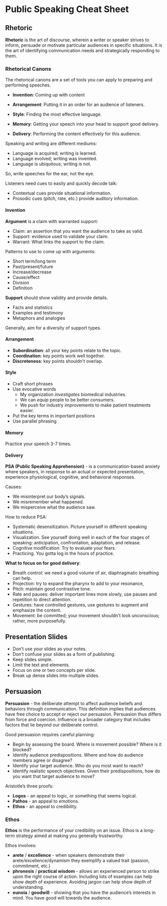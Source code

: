 # Public Speaking Cheat Sheet

## Rhetoric

**Rhetoric** is the art of discourse, wherein a writer or speaker strives to inform, persuade or motivate particular 
audiences in specific situations. It is the art of identifying communication needs and strategically responding to them.

### Rhetorical Canons

The rhetorical canons are a set of tools you can apply to preparing and performing speeches.

- **Invention**: Coming up with content

- **Arrangement**: Putting it in an order for an audience of listeners.

- **Style**: Finding the most effective language.

- **Memory**: Getting your speech into your head to support good delivery.

- **Delivery**: Performing the content effectively for this audience.

Speaking and writing are different mediums:

- Language is acquired; writing is learned.
- Language evolved; writing was invented.
- Language is ubiquitous; writing is not.
  
So, write speeches for the ear, not the eye.

Listeners need cues to easily and quickly decode talk:

- Contextual cues provide situational information.
- Prosodic cues (pitch, rate, etc.) provide auditory information.

#### Invention

**Argument** is a claim with warranted support:

- Claim: an assertion that you want the audience to take as valid.
- Support: evidence used to validate your claim.
- Warrant: What links the support to the claim.

Patterns to use to come up with arguments:

- Short term/long term
- Past/present/future
- Increase/decrease
- Cause/effect
- Division
- Definition 

**Support** should show validity and provide details.
- Facts and statistics
- Examples and testimony
- Metaphors and analogies

Generally, aim for a diversity of support types.
 

#### Arrangement

- **Subordination**: all your key points relate to the topic.
- **Coordination**: key points work well together.
- **Discreteness**: key points shouldn't overlap.

#### Style

- Craft short phrases
- Use evocative words
  - My organization *investigates* biomedical industries.
  - We can *equip* people to be better consumers.
  - We *push* for industry improvements to make patient treatments easier.
- Put the key terms in important positions
- Use parallel phrasing

#### Memory

Practice your speech 3-7 times.

#### Delivery

**PSA (Public Speaking Apprehension)** -  is a communication-based anxiety where speakers, in response to an actual 
or expected presentation, experience physiological, cognitive, and behavioral responses.

Causes:

- We misinterpret our body’s signals.
- We misremember what happened.
- We misperceive what the audience saw.

How to reduce PSA:

- Systematic desensitization. Picture yourself in different speaking situations.
- Visualization. See yourself doing well in each of the four stages of speaking: anticipation, 
confrontation, adaptation, and release.
- Cognitive modification. Try to evaluate your fears.
- Practicing. You gotta log in the hours of practice.

**What to focus on for good delivery**:

- Breath control: we need a good volume of air, diaphragmatic breathing can help.
- Projection: try to expand the pharynx to add to your resonance, 
- Pitch: maintain good contrastive tone.
- Rate and pauses: deliver important lines more slowly, use pauses and repetition to direct attention.
- Gestures: have controlled gestures, use gestures to augment and emphasize the content.
- Movement: be committed; your movement shouldn’t look unconscious; rather, more purposefully.
            
## Presentation Slides

- Don’t use your slides as your notes.
- Don’t confuse your slides as a form of publishing.
- Keep slides simple.
- Limit the text and elements.
- Focus on one or two concepts per slide.
- Break up dense slides into multiple slides.

## Persuasion

**Persuasion** - the deliberate attempt to affect audience beliefs and behaviors through communication. This definition 
implies that audiences have free choice to accept or reject our persuasion. Persuasion thus differs from force and 
coercion. Influence is a broader category that includes factors that lie beyond our deliberate control.

Good persuasion requires careful planning:

- Begin by assessing the board. Where is movement possible? Where is it blocked?
- Identify audience predispositions. Where and how do audience members agree or disagree?
- Identify your target audience. Who do you most want to reach?
- Identify realistic speech objectives. Given their predispositions, how do you want that target audience to move?

Aristotle’s three proofs:

- **Logos** - an appeal to logic, or something that seems logical.
- **Pathos** - an appeal to emotions.
- **Ethos** - an appeal to credibility.

### Ethos

**Ethos** is the performance of your credibility on an issue. Ethos is a long-term strategy aimed at making you 
generally trustworthy. 

Ethos involves:

- **arete** / **excellence** - when speakers demonstrate their arete/excellence/dynamism they exemplify a valued 
trait (passion, commitment, etc.)
- **phronesis** / **practical wisdom** - allows an experienced person to strike upon the right course of action.
Including lots of examples can help show depth of experience. Avoiding jargon can help show depth of understanding. 
- **eunoia** / **goodwill** - showing that you have the audience’s interests in mind. 
You have good will towards the audience.



